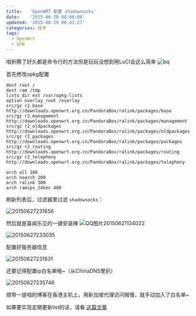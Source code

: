 ```yaml
---
title:   'OpenWRT 配置 shadowsocks'
date:    '2015-06-28 08:00:08'
updated: '2015-08-29 00:41:27'
categories: 技术
tags:
  - OpenWrt
  - GFW
---
```


咱折腾了好久都是命令行的方法但是玩玩没想到用LuCI会这么简单 ![bq](https://img.prin.studio/images/2015/06/2015-06-27_15-39-05.jpg)

首先修改opkg配置

```
dest root /
dest ram /tmp
lists_dir ext /var/opkg-lists
option overlay_root /overlay
src/gz r2_base http://downloads.openwrt.org.cn/PandoraBox/ralink/packages/base
src/gz r2_management http://downloads.openwrt.org.cn/PandoraBox/ralink/packages/management
src/gz r2_oldpackages http://downloads.openwrt.org.cn/PandoraBox/ralink/packages/oldpackages
src/gz r2_packages http://downloads.openwrt.org.cn/PandoraBox/ralink/packages/packages
src/gz r2_routing http://downloads.openwrt.org.cn/PandoraBox/ralink/packages/routing
src/gz r2_telephony http://downloads.openwrt.org.cn/PandoraBox/ralink/packages/telephony

arch all 100
arch noarch 200
arch ralink 300
arch ramips_24kec 400
```

刷新列表后，过滤器里过滤 `shadowsocks`：

<!--more-->

![20150627231656](https://img.prin.studio/images/2015/06/2015-06-27_15-53-03.png)

然后就是喜闻乐见的一键安装辣 ![QQ图片20150621134022](https://img.prin.studio/images/2015/06/2015-06-21_05-40-30.gif)

![20150627233035](https://img.prin.studio/images/2015/06/2015-06-27_15-54-09.png)

配置好服务器信息

![20150627231831](https://img.prin.studio/images/2015/06/2015-06-27_15-54-46.png)

还要记得配置ip白名单哦~（从ChinaDNS里扒）

![20150627235746](https://img.prin.studio/images/2015/06/2015-06-27_15-58-01.png)

顺带一提咱的博客在香港主机上，用新加坡代理访问贼慢，就手动加入了白名单~

如果要实现定期更新list的话，请看 [这篇文章](http://www.phpgao.com/carzy_router.html)
